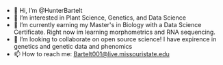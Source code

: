 - 👋 Hi, I’m @HunterBartelt
- 👀 I’m interested in Plant Science, Genetics, and Data Science
- 🌱 I’m currently earning my Master's in Biology with a Data Science Certificate. Right now im learning morphometrics and RNA sequencing. 
- 💞️ I’m looking to collaborate on open source science! I have expirence in genetics and genetic data and phenomics
- 📫 How to reach me: Bartelt001@live.missouristate.edu

<!---
HunterBartelt/HunterBartelt is a ✨ special ✨ repository because its `README.md` (this file) appears on your GitHub profile.
You can click the Preview link to take a look at your changes.
--->
